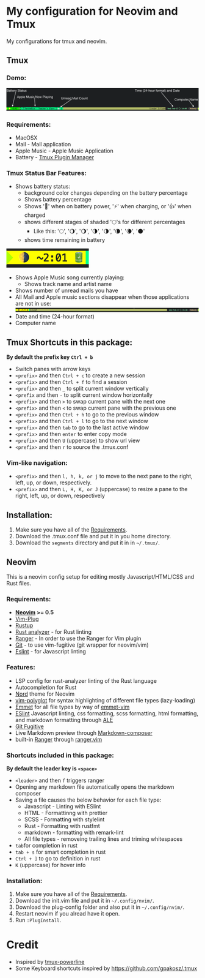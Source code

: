 # My configuration for Neovim and Tmux
My configurations for tmux and neovim.
## Tmux
### Demo:
![Tmux Status Bar image](images/tmux-status-bar-demo.png)
### <a name="requirements-tmux"></a> Requirements:
* MacOSX
* Mail - Mail application
* Apple Music - Apple Music Application
* Battery - <a href="https://github.com/tmux-plugins/tpm" target="_blank">Tmux Plugin Manager</a>
### Tmux Status Bar Features:
* Shows battery status:
	* background color changes depending on the battery percentage
	* Shows battery percentage
	* Shows '🔋' when on battery power, '⚡' when charging, or '👍' when charged
	* shows different stages of shaded '🌕's for different percentages
		* Like this: '🌕', '🌖', '🌖', '🌗', '🌗', '🌘', '🌘', '🌑'
	* shows time remaining in battery

![Tmux Status Bar with drained battery power](images/tmux-status-bar-drained.png)
* Shows Apple Music song currently playing:
	* Shows track name and artist name
* Shows number of unread mails you have
* All Mail and Apple music sections disappear when those applications are not in use:
![Tmux Status Bar with no sections](images/tmux-status-bar-no-sections.png)
* Date and time (24-hour format)
* Computer name

## Tmux Shortcuts in this package:
**By default the prefix key ``Ctrl + b``**
* Switch panes with arrow keys
* ``<prefix>`` and then ``Ctrl + c`` to create a new session
* ``<prefix>`` and then ``Ctrl + f`` to find a session
* ``<prefix>`` and then ``_`` to split current window vertically
* ``<prefix`` and then ``-`` to split current window horizontally
* ``<prefix>`` and then ``>`` to swap current pane with the next one
* ``<prefix>`` and then ``<`` to swap current pane with the previous one
* ``<prefix>`` and then ``Ctrl + h`` to go to the previous window
* ``<prefix>`` and then ``Ctrl + l`` to go to the next window
* ``<prefix>`` and then ``tab`` to go to the last active window
* ``<prefix>`` and then ``enter`` to enter copy mode
* ``<prefix>`` and then ``U`` (uppercase) to show url view
* ``<prefix>`` and then ``r`` to source the .tmux.conf
### Vim-like navigation:
* ``<prefix>`` and then ``l, h, k, or j`` to move to the next pane to the right, left, up, or down, respectively.
* ``<prefix>`` and then ``L, H, K, or J`` (uppercase) to resize a pane to the right, left, up, or down, respectively
## Installation:
1. Make sure you have all of the [Requirements](#requirements-tmux).
1. Download the .tmux.conf file and put it in you home directory.
2. Download the ``segments`` directory and put it in in ``~/.tmux/``.
## Neovim
This is a neovim config setup for editing mostly Javascript/HTML/CSS and Rust files.
### <a name="requirements-neovim"></a> Requirements:
* **<a href="https://neovim.io/" target="_blank">Neovim</a> >= 0.5**
* <a href="https://github.com/junegunn/vim-plug" target="_blank">Vim-Plug</a>
* <a href="https://rustup.rs" target="_blank">Rustup</a>
* <a href="https://rust-analyzer.github.io/manual.html#rust-analyzer-language-server-binary" target="_blank">Rust analyzer</a> - for Rust linting
* <a href="https://github.com/ranger/ranger" target="_blank">Ranger</a> - In order to use the Ranger for Vim plugin
* <a href="https://git-scm.com/downloads" target="_blank">Git</a> - to use vim-fugitive (git wrapper for neovim/vim)
* <a href="https://eslint.org/docs/user-guide/getting-started" target="_blank">Eslint</a> - for Javascript linting
### Features:
* LSP config for rust-analyzer linting of the Rust language
* Autocompletion for Rust
* <a href="https://github.com/arcticicestudio/nord-vim" target = "_blank">Nord</a> theme for Neovim
* <a href="https://github.com/sheerun/vim-polyglot" target="_blank" >vim-polyglot</a> for syntax highlighting of different file types (lazy-loading)
* <a href="https://www.emmet.io/" target="_blank">Emmet</a> for all file types by way of <a href="https://github.com/mattn/emmet-vim" target="_blank">emmet-vim</a>
* <a href="https://eslint.org/docs/user-guide/getting-started" target="_blank">ESlint</a> Javascript linting, css formatting, scss formatting, html formatting, and markdown formatting through <a href="https://github.com/dense-analysis/ale" target="_blank">ALE</a>
* <a href="https://github.com/tpope/vim-fugitive" target="_blank">Git Fugitive</a>
* Live Markdown preview through <a href="https://github.com/euclio/vim-markdown-composer" target="_blank">Markdown-composer</a>
* built-in <a href="https://github.com/ranger/ranger" target="_blank">Ranger</a> through <a href="https://github.com/francoiscabrol/ranger.vim" target="_blank">ranger.vim</a>
### Shortcuts included in this package:
**By default the leader key is ``<space>``**
* ``<leader>`` and then ``f`` triggers ranger
* Opening any markdown file automatically opens the markdown composer
* Saving a file causes the below behavior for each file type:
	* Javascript - Linting with ESlint
	* HTML - Formattinng with prettier
	* SCSS - Formatting with stylelint
	* Rust - Formatting with rustfmt
	* markdown - formatting with remark-lint
	* All file types - removeing trailing lines and triming whitespaces
* ``tab``for completion in rust
* ``tab + s`` for smart completion in rust
* ``Ctrl + ]`` to go to definition in rust
* ``K`` (uppercase) for hover info
### Installation:
1. Make sure you have all of the [Requirements](#requirements-neovim).
2. Download the init.vim file and put it in ``~/.config/nvim/``.
3. Download the plug-config folder and also put it in ``~/.config/nvim/``.
4. Restart neovim if you alread have it open.
5. Run ``:PlugInstall``.
# Credit
* Inspired by <a href="https://github.com/erikw/tmux-powerline" target="_blank">tmux-powerline</a>
* Some Keyboard shortcuts inspired by <a href="https://github.com/gpakosz/.tmux" target="_blank">https://github.com/gpakosz/.tmux</a>
